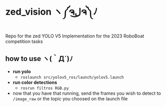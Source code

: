 # zed_vision ヽ༼ຈل͜ຈ༽ﾉ
Repo for the zed YOLO V5 Implementation for the 2023 RoboBoat competition tasks

## how to use ヽ(｀Д´)ﾉ
- **run yolo**
    - `roslaunch src/yolov5_ros/launch/yolov5.launch`
- **run color detections**
    - `rosrun filtros RGB.py`
- now that you have that running, send the frames you wish to detect to `/image_raw` or the topic you choosed on the launch file
